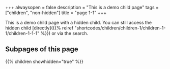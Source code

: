 +++
alwaysopen = false
description = "This is a demo child page"
tags = ["children", "non-hidden"]
title = "page 1-1"
+++

This is a demo child page with a hidden child. You can still access the hidden child [directly]({{% relref "shortcodes/children/children-1/children-1-1/children-1-1-1" %}}) or via the search.

## Subpages of this page

{{% children showhidden="true" %}}
